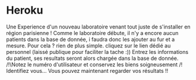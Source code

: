 # Heroku
Une Experience d'un nouveau laboratoire venant tout juste de s'installer en région parisienne !
Comme le laboratoire débute, il n'y a encore aucun patients dans la base de donnée, i faudra donc les ajouter au fur et a mesure.
Pour cela ? rien de plus simple. cliquez sur le lien dédié au personnel (laissé publique pour faciliter la tache :))
Entrez les informations du patient, ses resultats seront alors chargée dans la base de donnée.
/!\Notez le numéro d'utilisateur et conservez les biens soigneusement /!\
Identifiez vous...
Vous pouvez maintenant regarder vos résultats !!
